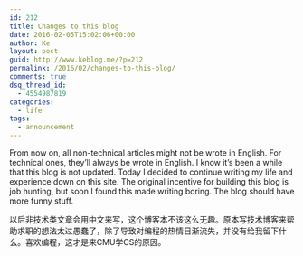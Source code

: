 ```yaml
---
id: 212
title: Changes to this blog
date: 2016-02-05T15:02:06+00:00
author: Ke
layout: post
guid: http://www.keblog.me/?p=212
permalink: /2016/02/changes-to-this-blog/
comments: true 
dsq_thread_id:
  - 4554987819
categories:
  - life
tags:
  - announcement
---
```

From now on, all non-technical articles might not be wrote in English. For technical ones, they&#8217;ll always be wrote in English. I know it&#8217;s been a while that this blog is not updated. Today I decided to continue writing my life and experience down on this site. The original incentive for building this blog is job hunting, but soon I found this made writing boring. The blog should have more funny stuff.

以后非技术类文章会用中文来写，这个博客本不该这么无趣。原本写技术博客来帮助求职的想法太过愚蠢了，除了导致对编程的热情日渐流失，并没有给我留下什么。喜欢编程，这才是来CMU学CS的原因。
